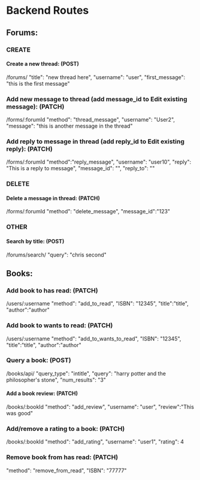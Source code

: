 # Backend Routes
## Forums:
### CREATE
#### Create a new thread: (POST)
/forums/
"title": "new thread here",
 	"username": "user",
 	"first_message": "this is the first message"
	
### Add new message to thread (add message_id to Edit existing message): (PATCH)
/forms/:forumId
"method": "thread_message",
"username": "User2",
"message": "this is another message in the thread"

### Add reply to message in thread (add reply_id to Edit existing reply): (PATCH)
/forms/:forumId
"method":"reply_message",
"username": "user10",
"reply": "This is a reply to message",
"message_id": "",
"reply_to": ""

### DELETE
#### Delete a message in thread: (PATCH)
/forms/:forumId
"method": "delete_message",
"message_id":"123"

### OTHER
#### Search by title: (POST)
/forums/search/
"query": "chris second"

## Books:
### Add book to has read: (PATCH)
/users/:username
"method": "add_to_read",
 	"ISBN": "12345",
 	"title":"title",
 	"author":"author"

### Add book to wants to read: (PATCH)
/users/:username
"method": "add_to_wants_to_read",
 	"ISBN": "12345",
 	"title":"title",
 	"author":"author"

### Query a book: (POST)
/books/api/
"query_type": "intitle",
 	"query": "harry potter and the philosopher's stone",
 	"num_results": "3"
	
#### Add a book review: (PATCH)
/books/:bookId
"method": "add_review",
"username": "user",
"review":"This was good"

### Add/remove a rating to a book: (PATCH)
/books/:bookId
"method": "add_rating",
 	"username": "user1",
 	"rating": 4

### Remove book from has read: (PATCH)
"method": "remove_from_read",
 "ISBN": "77777"
